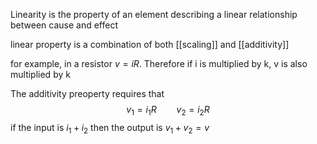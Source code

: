 Linearity is the property of an element describing a linear relationship between cause and effect

linear property is a combination of both [[scaling]] and [[additivity]]

for example, in a resistor $v = iR$. Therefore if i is multiplied by k, v is also multiplied by k

The additivity preoperty requires that 
$$ v_1 = i_1 R\qquad v_2 = i_2 R $$
if the input is $i_1 + i_2$ then the output is $v_1 + v_2 = v$
